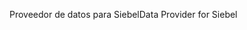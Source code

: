 <span data-ttu-id="5af50-101">Proveedor de datos para Siebel</span><span class="sxs-lookup"><span data-stu-id="5af50-101">Data Provider for Siebel</span></span>